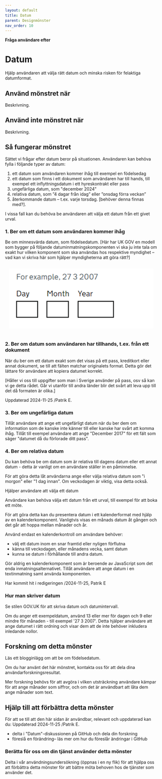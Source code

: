 ```yaml
---
layout: default
title: Datum
parent: Designmönster
nav_order: 10
---
```


**Fråga användare efter**

# Datum

Hjälp användaren att välja rätt datum och minska risken för felaktiga datumformat.

## Använd mönstret när

Beskrivning.

## Använd inte mönstret när

Beskrivning.

## Så fungerar mönstret

Sättet vi frågar efter datum beror på situationen. Användaren kan behöva fylla i följande typer av datum:

1. ett datum som användaren kommer ihåg till exempel en födelsedag
2. ett datum som finns i ett dokument som användaren har till hands, till exempel ett inflyttningsdatum i ett hyreskontrakt eller pass
3. ungefärliga datum, som "december 2024"
4. relativa datum, som ”4 dagar från idag” eller ”onsdag förra veckan”
5. återkommande datum – t.ex. varje torsdag. [behöver denna finnas med?].

I vissa fall kan du behöva be användaren att välja ett datum från ett givet urval.

### 1. Ber om ett datum som användaren kommer ihåg

Be om minnesvärda datum, som födelsedatum. [Här har UK GOV en modell som bygger på följande datuminmatningskomponenten vi ska ju inte tala om exakt hur vilken komponent som ska användas hos respektive myndighet – vad kan vi skriva här som hjälper myndigheterna att göra rätt?]

![datum-boxar](../assets/images/datum-boxar.png)

### 2. Ber om datum som användaren har tillhands, t.ex. från ett dokument

När du ber om ett datum exakt som det visas på ett pass, kreditkort eller annat dokument, se till att fälten matchar originalets format. Detta gör det lättare för användare att kopiera datumet korrekt.

[Håller vi oss till uppgifter som man i Sverige använder på pass, osv så kan vi ge detta rådet. Går vi utanför till andra länder blir det svårt att leva upp till det då formaten är olika.]

Uppdaterad 2024-11-25 /Patrik E.

### 3. Ber om ungefärliga datum

Tillåt användare att ange ett ungefärligt datum när du ber dem om information som de kanske inte känner till eller kanske har svårt att komma ihåg. Tillåt till exempel användare att ange "December 2017" för ett fält som säger "datumet då du förlorade ditt pass".

### 4. Ber om relativa datum

Du kan behöva be om datum som är relativa till dagens datum eller ett annat datum - detta är vanligt om en användare ställer in en påminnelse.

För att göra detta låt användarna ange eller välja relativa datum som "i morgon" eller "1 dag innan". Om veckodagen är viktig, visa detta också.

Hjälper användare att välja ett datum

Användare kan behöva välja ett datum från ett urval, till exempel för att boka ett möte.

För att göra detta kan du presentera datum i ett kalenderformat med hjälp av en kalenderkomponent. Vanligtvis visas en månads datum åt gången och det går att hoppa mellan månader och år.

Använd endast en kalenderkontroll om användare behöver:

- välj ett datum inom en snar framtid eller nyligen förflutna
- känna till veckodagen, eller månadens vecka, samt datum
- kunna se datum i förhållande till andra datum.

Gör aldrig en kalenderkomponent som är beroende av JavaScript som det enda inmatningsalternativet. Tillåt användare att ange datum i en textinmatning samt använda komponenten.

Har kommit hit i redigeringen /2024-11-25, Patrik E

### Hur man skriver datum

Se stilen GOV.UK för att skriva datum och datumintervall.

Om du anger ett exempeldatum, använd 13 eller mer för dagen och 9 eller mindre för månaden - till exempel '27 3 2007'. Detta hjälper användare att ange datumet i rätt ordning och visar dem att de inte behöver inkludera inledande nollor.

## Forskning om detta mönster

Läs ett blogginlägg om att be om födelsedatum.

Om du har använt det här mönstret, kontakta oss för att dela dina användarforskningsresultat.

Mer forskning behövs för att avgöra i vilken utsträckning användare kämpar för att ange månader som siffror, och om det är användbart att låta dem ange månader som text.

## Hjälp till att förbättra detta mönster

För att se till att den här sidan är användbar, relevant och uppdaterad kan du:
Uppdaterad 2024-11-25 /Patrik E.

- delta i "Datum"-diskussionen på GitHub och dela din forskning
- föreslå en förändring– läs mer om hur du föreslår ändringar i GitHub

### Berätta för oss om din tjänst använder detta mönster

Delta i vår användningsundersökning (öppnas i en ny flik) för att hjälpa oss att förbättra detta mönster för att bättre möta behoven hos de tjänster som använder det.
